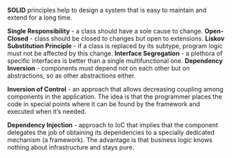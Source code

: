 **SOLID** principles help to design a system that is easy to maintain and extend for a long time.

**Single Responsibility** - a class should have a sole cause to change.
**Open-Closed** - class should be closed to changes but open to extensions.
**Liskov Substitution Principle** - if a class is replaced by its subtype, program logic must not be affected by this change.
**Interface Segregation** - a plethora of specific interfaces is better than a single multifunctional one.
**Dependency Inversion** - components must depend not on each other but on abstractions, so as other abstractions either.

**Inversion of Control** - an approach that allows decreasing coupling among components in the application. The idea is that the programmer places the code in special points where it can be found by the framework and executed when it’s needed.

**Dependency Injection** - approach to IoC that implies that the component delegates the job of obtaining its dependencies to a specially dedicated mechanism (a framework). The advantage is that business logic knows nothing about infrastructure and stays pure.